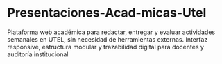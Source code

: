 # Presentaciones-Acad-micas-Utel
Plataforma web académica para redactar, entregar y evaluar actividades semanales en UTEL, sin necesidad de herramientas externas. Interfaz responsive, estructura modular y trazabilidad digital para docentes y auditoría institucional
